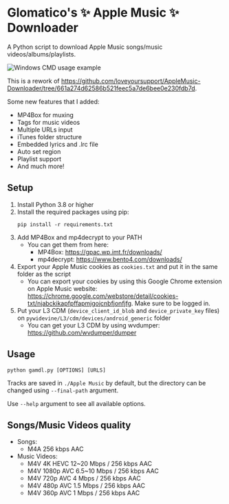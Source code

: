 # Glomatico's ✨ Apple Music ✨ Downloader
A Python script to download Apple Music songs/music videos/albums/playlists.

![Windows CMD usage example](https://i.imgur.com/byjqmGF.png)

This is a rework of https://github.com/loveyoursupport/AppleMusic-Downloader/tree/661a274d62586b521feec5a7de6bee0e230fdb7d.

Some new features that I added:
- MP4Box for muxing
- Tags for music videos
- Multiple URLs input
- iTunes folder structure
- Embedded lyrics and .lrc file
- Auto set region
- Playlist support
- And much more!

## Setup
1. Install Python 3.8 or higher
2. Install the required packages using pip: 
    ```
    pip install -r requirements.txt
    ```
3. Add MP4Box and mp4decrypt to your PATH
    * You can get them from here:
        * MP4Box: https://gpac.wp.imt.fr/downloads/
        * mp4decrypt: https://www.bento4.com/downloads/
4. Export your Apple Music cookies as `cookies.txt` and put it in the same folder as the script
    * You can export your cookies by using this Google Chrome extension on Apple Music website: https://chrome.google.com/webstore/detail/cookies-txt/njabckikapfpffapmjgojcnbfjonfjfg. Make sure to be logged in.
5. Put your L3 CDM (`device_client_id_blob` and `device_private_key` files) on `pywidevine/L3/cdm/devices/android_generic` folder
    * You can get your L3 CDM by using wvdumper: https://github.com/wvdumper/dumper

## Usage
```
python gamdl.py [OPTIONS] [URLS]
```
Tracks are saved in `./Apple Music` by default, but the directory can be changed using `--final-path` argument.

Use `--help` argument to see all available options.

## Songs/Music Videos quality
* Songs:
    * M4A 256 kbps AAC
* Music Videos:
    * M4V 4K HEVC 12~20 Mbps / 256 kbps AAC
    * M4V 1080p AVC 6.5~10 Mbps / 256 kbps AAC
    * M4V 720p AVC 4 Mbps / 256 kbps AAC
    * M4V 480p AVC 1.5 Mbps / 256 kbps AAC
    * M4V 360p AVC 1 Mbps / 256 kbps AAC
